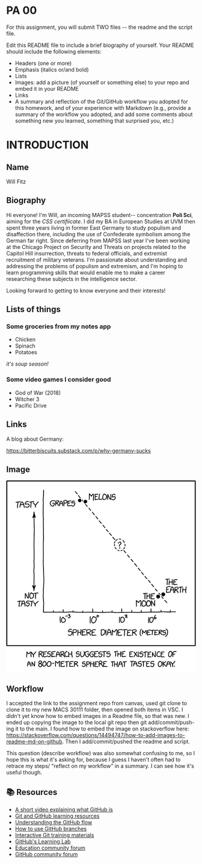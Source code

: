 # PA 00

For this assignment, you will submit TWO files -- the readme and the script file. 


Edit this README file to include a brief biography of yourself. Your README should include the following elements:
* Headers (one or more)
* Emphasis (italics or/and bold)
* Lists
* Images: add a picture (of yourself or something else) to your repo and embed it in your README
* Links
* A summary and reflection of the Git/GitHub workflow you adopted for this homework, and of your experience with Markdown (e.g., provide a summary of the workflow you adopted, and add some comments about something new you learned, something that surprised you, etc.)


# INTRODUCTION

## Name
Will Fitz

## Biography

Hi everyone! 
I'm Will, an incoming MAPSS student-- concentration **Poli Sci**, aiming for the *CSS certifiicate*. I did my BA in European Studies at UVM then spent three years living in former East Germany to study populism and disaffection there, including the use of Confederate symbolism among the German far right. Since deferring from MAPSS last year I've been working at the Chicago Project on Security and Threats on projects related to the Capitol Hill insurrection, threats to federal officials, and extremist recruitment of military veterans.
I'm passionate about understanding and addressing the problems of populism and extremism, and I'm hoping to learn programming skills that would enable me to make a career researching these subjects in the intelligence sector.

Looking forward to getting to know everyone and their interests!

## Lists of things

### Some groceries from my notes app

* Chicken
* Spinach
* Potatoes

*it's soup season!*

### Some video games I consider good

* God of War (2018)
* Witcher 3
* Pacific Drive 

## Links

A blog about Germany:

https://bitterbiscuits.substack.com/p/why-germany-sucks

## Image

![alt text](https://github.com/MACS-30111-23/pa00-wfitz-bb/blob/main/Image.jpg)


## Workflow

I accepted the link to the assignment repo from canvas, used git clone to clone it to my new MACS 30111 folder, then opened both items in VSC. I didn't yet know how to embed images in a Readme file, so that was new. I ended up copying the image to the local git repo then git add/commit/push-ing it to the main. I found how to embed the image on stackoverflow here: https://stackoverflow.com/questions/14494747/how-to-add-images-to-readme-md-on-github. Then I add/commit/pushed the readme and script.

This question (describe workflow) was also somewhat confusing to me, so I hope this is what it's asking for, because I guess I haven't often had to retrace my steps/ "reflect on my workflow" in a summary. I can see how it's useful though.


## 📚  Resources 
* [A short video explaining what GitHub is](https://www.youtube.com/watch?v=w3jLJU7DT5E&feature=youtu.be) 
* [Git and GitHub learning resources](https://docs.github.com/en/github/getting-started-with-github/git-and-github-learning-resources) 
* [Understanding the GitHub flow](https://guides.github.com/introduction/flow/)
* [How to use GitHub branches](https://www.youtube.com/watch?v=H5GJfcp3p4Q&feature=youtu.be)
* [Interactive Git training materials](https://githubtraining.github.io/training-manual/#/01_getting_ready_for_class)
* [GitHub's Learning Lab](https://github.com/apps/github-learning-lab)
* [Education community forum](https://education.github.community/)
* [GitHub community forum](https://github.community/)
